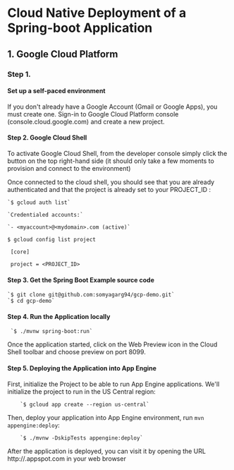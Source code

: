 # Cloud Native Deployment of a Spring-boot Application

## 1. Google Cloud Platform

### Step 1.
#### Set up a self-paced environment
If you don't already have a Google Account (Gmail or Google Apps), you must create one. Sign-in to Google Cloud Platform console (console.cloud.google.com) and create a new project.

#### Step 2. Google Cloud Shell
To activate Google Cloud Shell, from the developer console simply click the button on the top right-hand side (it should only take a few moments to provision and connect to the environment)

Once connected to the cloud shell, you should see that you are already authenticated and that the project is already set to your PROJECT_ID :

    `$ gcloud auth list`
 
    `Credentialed accounts:`
  
    `- <myaccount>@<mydomain>.com (active)`
    
  
  `$ gcloud config list project`
  
  ` [core]`
  
  ` project = <PROJECT_ID>`
  
#### Step 3. Get the Spring Boot Example source code

    `$ git clone git@github.com:somyagarg94/gcp-demo.git`
    `$ cd gcp-demo`
    
#### Step 4. Run the Application locally

     `$ ./mvnw spring-boot:run`
 
Once the application started, click on the Web Preview icon in the Cloud Shell toolbar and choose preview on port 8099.

#### Step 5. Deploying the Application into App Engine

   First, initialize the Project to be able to run App Engine applications. We'll initialize the project to run in the US Central region:
    
        `$ gcloud app create --region us-central`
  
   Then, deploy your application into App Engine environment, run `mvn appengine:deploy`:
   
        `$ ./mvnw -DskipTests appengine:deploy` 
After the application is deployed, you can visit it by opening the URL http://<project-id>.appspot.com in your web browser